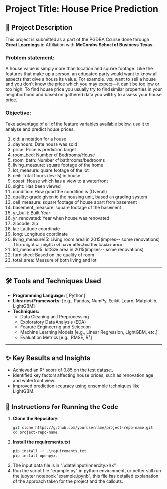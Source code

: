 # Project Title: House Price Prediction

## 📄 Project Description
This project is submitted as a part of the PGDBA Course done through **Great Learnings** in Affiliation with **McCombs School of Business Texas**.

### Problem statement:  
A house value is simply more than location and square footage. Like the features that make up a 
person, an educated party would want to know all aspects that give a house its value. For 
example, you want to sell a house and you don’t know the price which you may expect — it can’t 
be too low or too high. To find house price you usually try to find similar properties in your 
neighborhood and based on gathered data you will try to assess your house price.

### Objective:
Take advantage of all of the feature variables available below, use it to analyse and predict house 
prices.  
1. cid: a notation for a house 
2. dayhours: Date house was sold 
3. price: Price is prediction target 
4. room_bed: Number of Bedrooms/House 
5. room_bath: Number of bathrooms/bedrooms 
6. living_measure: square footage of the home 
7. lot_measure: quare footage of the lot 
8. ceil: Total floors (levels) in house 
9. coast: House which has a view to a waterfront 
10. sight: Has been viewed 
11. condition: How good the condition is (Overall) 
12. quality: grade given to the housing unit, based on grading system 
13. ceil_measure: square footage of house apart from basement 
14. basement_measure: square footage of the basement 
15. yr_built: Built Year 
16. yr_renovated: Year when house was renovated 
17. zipcode: zip 
18. lat: Latitude coordinate 
19. long: Longitude coordinate 
20. living_measure15: Living room area in 2015(implies-- some renovations) This might or 
might not have affected the lotsize area 
21. lot_measure15: lotSize area in 2015(implies-- some renovations) 
22. furnished: Based on the quality of room  
23. total_area: Measure of both living and lot

---

## 🛠️ Tools and Techniques Used
- **Programming Language:** [ Python]
- **Libraries/Frameworks:** [e.g., Pandas, NumPy, Scikit-Learn, Matplotlib, LightGBM]
- **Techniques:**
  - Data Cleaning and Preprocessing
  - Exploratory Data Analysis (EDA)
  - Feature Engineering and Selection
  - Machine Learning Models [e.g., Linear Regression, LightGBM, etc.]
  - Evaluation Metrics [e.g., RMSE, R²]

---

## ✨ Key Results and Insights
- Achieved an R² score of 0.85 on the test dataset.
- Identified key factors affecting house prices, such as renovation age and waterfront view.
- Improved prediction accuracy using ensemble techniques like LightGBM.

## 🚀 Instructions for Running the Code
1. **Clone the Repository**:
   ```bash
   git clone https://github.com/yourusername/project-repo-name.git
   cd project-repo-name
2. **Install the requirements.txt**
   ```bash
   pip install -r .\requirements.txt
   pip install openpyxl
3. The input data file is in ".\data\input\innercity.xlsx"
4. Run the script file "example.py" in python environment, or better still run the jupyter notebook "example.ipynb", this file has detailed explanation of the approach taken for the project and the callouts.
